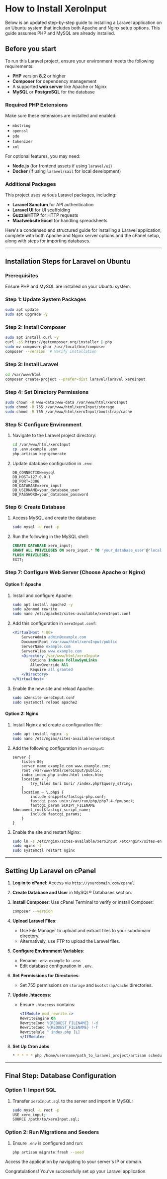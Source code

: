 # How to Install XeroInput
Below is an updated step-by-step guide to installing a Laravel application on an Ubuntu system that includes both
Apache and Nginx setup options. This guide assumes PHP and MySQL are already installed.


## Before you start

To run this Laravel project, ensure your environment meets the following requirements:

- **PHP** version **8.2** or higher
- **Composer** for dependency management
- A supported **web server** like Apache or Nginx
- **MySQL** or **PostgreSQL** for the database

### Required PHP Extensions
Make sure these extensions are installed and enabled:
- `mbstring`
- `openssl`
- `pdo`
- `tokenizer`
- `xml`

For optional features, you may need:
- **Node.js** (for frontend assets if using `laravel/ui`)
- **Docker** (if using `laravel/sail` for local development)

### Additional Packages
This project uses various Laravel packages, including:
- **Laravel Sanctum** for API authentication
- **Laravel UI** for UI scaffolding
- **GuzzleHTTP** for HTTP requests
- **Maatwebsite Excel** for handling spreadsheets

Here's a condensed and structured guide for installing a Laravel application, complete with both Apache and Nginx server options and the cPanel setup, along with steps for importing databases.

---

## **Installation Steps for Laravel on Ubuntu**

### **Prerequisites**
Ensure PHP and MySQL are installed on your Ubuntu system.

### **Step 1: Update System Packages**
```bash
sudo apt update
sudo apt upgrade -y
```

### **Step 2: Install Composer**
```bash
sudo apt install curl -y
curl -sS https://getcomposer.org/installer | php
sudo mv composer.phar /usr/local/bin/composer
composer --version  # Verify installation
```

### **Step 3: Install Laravel**
```bash
cd /var/www/html
composer create-project --prefer-dist laravel/laravel xeroInput
```

### **Step 4: Set Directory Permissions**
```bash
sudo chown -R www-data:www-data /var/www/html/xeroInput
sudo chmod -R 755 /var/www/html/xeroInput/storage
sudo chmod -R 755 /var/www/html/xeroInput/bootstrap/cache
```

### **Step 5: Configure Environment**
1. Navigate to the Laravel project directory:
    ```bash
    cd /var/www/html/xeroInput
    cp .env.example .env
    php artisan key:generate
    ```
2. Update database configuration in `.env`:
    ```plaintext
    DB_CONNECTION=mysql
    DB_HOST=127.0.0.1
    DB_PORT=3306
    DB_DATABASE=xero_input
    DB_USERNAME=your_database_user
    DB_PASSWORD=your_database_password
    ```

### **Step 6: Create Database**
1. Access MySQL and create the database:
    ```bash
    sudo mysql -u root -p
    ```
2. Run the following in the MySQL shell:
    ```sql
    CREATE DATABASE xero_input;
    GRANT ALL PRIVILEGES ON xero_input.* TO 'your_database_user'@'localhost' IDENTIFIED BY 'your_database_password';
    FLUSH PRIVILEGES;
    EXIT;
    ```

### **Step 7: Configure Web Server (Choose Apache or Nginx)**

#### **Option 1: Apache**
1. Install and configure Apache:
    ```bash
    sudo apt install apache2 -y
    sudo a2enmod rewrite
    sudo nano /etc/apache2/sites-available/xeroInput.conf
    ```
2. Add this configuration in `xeroInput.conf`:
    ```apache
    <VirtualHost *:80>
        ServerAdmin admin@example.com
        DocumentRoot /var/www/html/xeroInput/public
        ServerName example.com
        ServerAlias www.example.com
        <Directory /var/www/html/xeroInput>
            Options Indexes FollowSymLinks
            AllowOverride All
            Require all granted
        </Directory>
    </VirtualHost>
    ```
3. Enable the new site and reload Apache:
    ```bash
    sudo a2ensite xeroInput.conf
    sudo systemctl reload apache2
    ```

#### **Option 2: Nginx**
1. Install Nginx and create a configuration file:
    ```bash
    sudo apt install nginx -y
    sudo nano /etc/nginx/sites-available/xeroInput
    ```
2. Add the following configuration in `xeroInput`:
    ```nginx
    server {
        listen 80;
        server_name example.com www.example.com;
        root /var/www/html/xeroInput/public;
        index index.php index.html index.htm;
        location / {
            try_files $uri $uri/ /index.php?$query_string;
        }
        location ~ \.php$ {
            include snippets/fastcgi-php.conf;
            fastcgi_pass unix:/var/run/php/php7.4-fpm.sock;
            fastcgi_param SCRIPT_FILENAME $document_root$fastcgi_script_name;
            include fastcgi_params;
        }
    }
    ```
3. Enable the site and restart Nginx:
    ```bash
    sudo ln -s /etc/nginx/sites-available/xeroInput /etc/nginx/sites-enabled/
    sudo nginx -t
    sudo systemctl restart nginx
    ```

---

## **Setting Up Laravel on cPanel**

1. **Log in to cPanel**: Access via `http://yourdomain.com/cpanel`.
2. **Create Database and User** in MySQL® Databases section.
3. **Install Composer**: Use cPanel Terminal to verify or install Composer:
    ```bash
    composer --version
    ```

4. **Upload Laravel Files**:
   - Use File Manager to upload and extract files to your subdomain directory.
   - Alternatively, use FTP to upload the Laravel files.

5. **Configure Environment Variables**:
   - Rename `.env.example` to `.env`.
   - Edit database configuration in `.env`.

6. **Set Permissions for Directories**:
   - Set 755 permissions on `storage` and `bootstrap/cache` directories.

7. **Update .htaccess**:
   - Ensure `.htaccess` contains:
      ```apache
      <IfModule mod_rewrite.c>
      RewriteEngine On
      RewriteCond %{REQUEST_FILENAME} !-d
      RewriteCond %{REQUEST_FILENAME} !-f
      RewriteRule ^ index.php [L]
      </IfModule>
      ```

8. **Set Up Cron Jobs**:
   ```bash
   * * * * * php /home/username/path_to_laravel_project/artisan schedule:run >> /dev/null 2>&1
   ```

---

## **Final Step: Database Configuration**

### **Option 1: Import SQL**
1. Transfer `xeroInput.sql` to the server and import in MySQL:
    ```bash
    sudo mysql -u root -p
    USE xero_input;
    SOURCE /path/to/xeroInput.sql;
    ```

### **Option 2: Run Migrations and Seeders**
1. Ensure `.env` is configured and run:
    ```bash
    php artisan migrate:fresh --seed
    ```

Access the application by navigating to your server's IP or domain.

Congratulations! You’ve successfully set up your Laravel application.